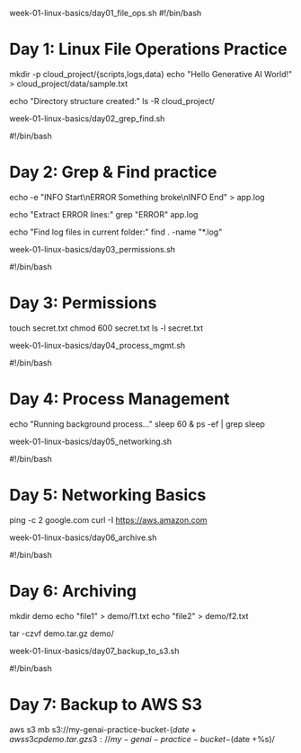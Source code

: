 week-01-linux-basics/day01_file_ops.sh
#!/bin/bash
# Day 1: Linux File Operations Practice

mkdir -p cloud_project/{scripts,logs,data}
echo "Hello Generative AI World!" > cloud_project/data/sample.txt

echo "Directory structure created:"
ls -R cloud_project/


week-01-linux-basics/day02_grep_find.sh

#!/bin/bash
# Day 2: Grep & Find practice

echo -e "INFO Start\nERROR Something broke\nINFO End" > app.log

echo "Extract ERROR lines:"
grep "ERROR" app.log

echo "Find log files in current folder:"
find . -name "*.log"


week-01-linux-basics/day03_permissions.sh

#!/bin/bash
# Day 3: Permissions

touch secret.txt
chmod 600 secret.txt
ls -l secret.txt


week-01-linux-basics/day04_process_mgmt.sh

#!/bin/bash
# Day 4: Process Management

echo "Running background process..."
sleep 60 &
ps -ef | grep sleep


week-01-linux-basics/day05_networking.sh

#!/bin/bash
# Day 5: Networking Basics

ping -c 2 google.com
curl -I https://aws.amazon.com


week-01-linux-basics/day06_archive.sh

#!/bin/bash
# Day 6: Archiving

mkdir demo
echo "file1" > demo/f1.txt
echo "file2" > demo/f2.txt

tar -czvf demo.tar.gz demo/


week-01-linux-basics/day07_backup_to_s3.sh

#!/bin/bash
# Day 7: Backup to AWS S3

aws s3 mb s3://my-genai-practice-bucket-$(date +%s)
aws s3 cp demo.tar.gz s3://my-genai-practice-bucket-$(date +%s)/
